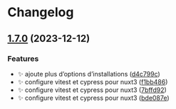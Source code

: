 # Changelog

## [1.7.0](https://github.com/laruiss/create-vue-dsfr/compare/v1.6.3...v1.7.0) (2023-12-12)


### Features

* :sparkles: ajoute plus d’options d’installations ([d4c799c](https://github.com/laruiss/create-vue-dsfr/commit/d4c799ccc45723d301f6c3bd73c51d0ad37671f2))
* :sparkles: configure vitest et cypress pour nuxt3 ([f1bb486](https://github.com/laruiss/create-vue-dsfr/commit/f1bb4864c2c9ac8a93366e14574a4f3f440fed40))
* :sparkles: configure vitest et cypress pour nuxt3 ([7bffd92](https://github.com/laruiss/create-vue-dsfr/commit/7bffd92b2588c2dd6e4cb2f23330fd220317f20e))
* :sparkles: configure vitest et cypress pour nuxt3 ([bde087e](https://github.com/laruiss/create-vue-dsfr/commit/bde087e5a3668ab14b348236a920328ef70f6d94))
